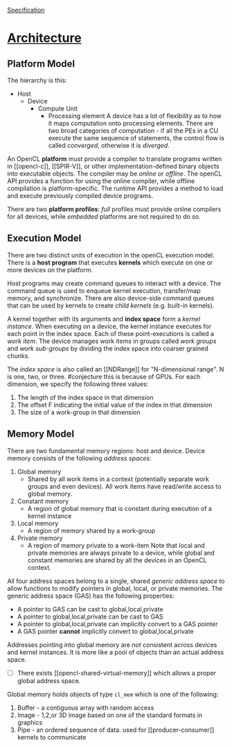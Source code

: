 [Specification](https://registry.khronos.org/OpenCL/specs/3.0-unified/html/OpenCL_API.html)

# [Architecture](https://registry.khronos.org/OpenCL/specs/3.0-unified/html/OpenCL_API.html#_the_opencl_architecture)
## Platform Model
The hierarchy is this:
- Host
	- Device
		- Compute Unit
			- Processing element
A device has a lot of flexibility as to how it maps computation onto processing elements. There are two broad categories of computation - if all the PEs in a CU execute the same sequence of statements, the control flow is called *converged*, otherwise it is *diverged*.

An OpenCL **platform** must provide a compiler to translate programs written in [[opencl-c]], [[SPIR-V]], or other implementation-defined binary objects into executable objects. The compiler may be *online* or *offline*. The openCL API provides a function for using the online compiler, while offline compilation is platform-specific. The runtime API provides a method to load and execute previously compiled device programs.

There are two **platform profiles**: *full* profiles must provide online compilers for all devices, while *embedded* platforms are not required to do so.

## Execution Model
There are two distinct units of execution in the openCL execution model. There is a **host program** that executes **kernels** which execute on one or more devices on the platform.

Host programs may create command queues to interact with a device. The command queue is used to enqueue kernel execution, transfer/map memory, and synchronize. There are also device-side command queues that can be used by kernels to create *child kernels* (e.g. built-in kernels).

A kernel together with its arguments and **index space** form a *kernel instance*. When executing on a device, the kernel instance executes for each point in the index space. Each of these point-executions is called a *work item*. The device manages work items in groups called *work groups* and *work sub-groups* by dividing the index space into coarser grained chunks.

The *index space* is also called an [[NDRange]] for "N-dimensional range". N is one, two, or three. #conjecture this is because of GPUs. For each dimension, we specify the following three values:
1. The length of the index space in that dimension
2. The offset F indicating the initial value of the index in that dimension
3. The size of a work-group in that dimension

## Memory Model
There are two fundamental memory regions: host and device. Device memory consists of the following *address spaces*:
1. Global memory
	- Shared by all work items in a context (potentially separate work groups and even devices). All work items have read/write access to global memory.
2. Constant memory
	- A region of global memory that is constant during execution of a kernel instance
3. Local memory
	- A region of memory shared by a work-group
4. Private memory
	- A region of memory private to a work-item
Note that local and private memories are always private to a device, while global and constant memories are shared by all the devices in an OpenCL context.

All four address spaces belong to a single, shared *generic address space* to allow functions to modify pointers in global, local, or private memories. The generic address space (GAS) has the following properties:
- A pointer to GAS can be cast to global,local,private
- A pointer to global,local,private can be cast to GAS
- A pointer to global,local,private can implicitly convert to a GAS pointer
- A GAS pointer **cannot** implicitly convert to global,local,private

Addresses pointing into global memory are *not* consistent across devices and kernel instances. It is more like a pool of objects than an actual address space. 

- [ ] There exists [[opencl-shared-virtual-memory]] which allows a proper global address space.

Global memory holds objects of type `cl_mem` which is one of the following:
1. Buffer - a contiguous array with random access
2. Image - 1,2,or 3D image based on one of the standard formats in graphics
3. Pipe - an ordered sequence of data. used for [[producer-consumer]] kernels to communicate